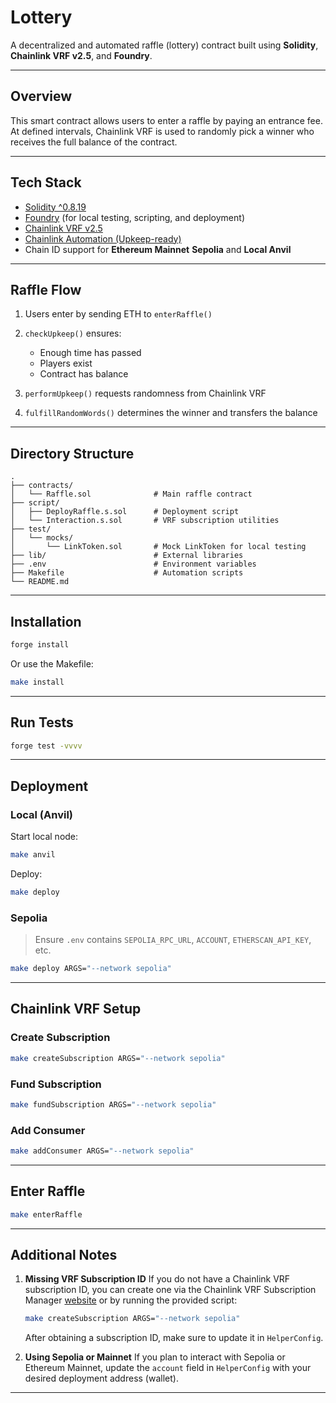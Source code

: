 #  Lottery 

A decentralized and automated raffle (lottery) contract built using **Solidity**, **Chainlink VRF v2.5**, and **Foundry**.

---

##  Overview

This smart contract allows users to enter a raffle by paying an entrance fee. At defined intervals, Chainlink VRF is used to randomly pick a winner who receives the full balance of the contract.

---

##  Tech Stack

* [Solidity ^0.8.19](https://docs.soliditylang.org)
* [Foundry](https://book.getfoundry.sh/) (for local testing, scripting, and deployment)
* [Chainlink VRF v2.5](https://docs.chain.link/vrf/v2-5/)
* [Chainlink Automation (Upkeep-ready)](https://docs.chain.link/chainlink-automation/introduction)
* Chain ID support for **Ethereum Mainnet** **Sepolia** and **Local Anvil**

---

##  Raffle Flow

1. Users enter by sending ETH to `enterRaffle()`
2. `checkUpkeep()` ensures:

   * Enough time has passed
   * Players exist
   * Contract has balance
3. `performUpkeep()` requests randomness from Chainlink VRF
4. `fulfillRandomWords()` determines the winner and transfers the balance

---

##  Directory Structure

```
.
├── contracts/
│   └── Raffle.sol              # Main raffle contract
├── script/
│   ├── DeployRaffle.s.sol      # Deployment script
│   └── Interaction.s.sol       # VRF subscription utilities
├── test/
│   └── mocks/
│       └── LinkToken.sol       # Mock LinkToken for local testing
├── lib/                        # External libraries
├── .env                        # Environment variables
├── Makefile                    # Automation scripts
└── README.md
```

---

##  Installation

```bash
forge install
```

Or use the Makefile:

```bash
make install
```

---

##  Run Tests

```bash
forge test -vvvv
```

---

##  Deployment

###  Local (Anvil)

Start local node:

```bash
make anvil
```

Deploy:

```bash
make deploy
```

###  Sepolia

>  Ensure `.env` contains `SEPOLIA_RPC_URL`, `ACCOUNT`, `ETHERSCAN_API_KEY`, etc.

```bash
make deploy ARGS="--network sepolia"
```

---

##  Chainlink VRF Setup

###  Create Subscription

```bash
make createSubscription ARGS="--network sepolia"
```

###  Fund Subscription

```bash
make fundSubscription ARGS="--network sepolia"
```

###  Add Consumer

```bash
make addConsumer ARGS="--network sepolia"
```

---

##  Enter Raffle

```bash
make enterRaffle
```

---


##  Additional Notes

1. **Missing VRF Subscription ID**
   If you do not have a Chainlink VRF subscription ID, you can create one via the Chainlink VRF Subscription Manager [website](https://vrf.chain.link/) or by running the provided script:

   ```bash
   make createSubscription ARGS="--network sepolia"
   ```

   After obtaining a subscription ID, make sure to update it in `HelperConfig`.

2. **Using Sepolia or Mainnet**
   If you plan to interact with Sepolia or Ethereum Mainnet, update the `account` field in `HelperConfig` with your desired deployment address (wallet).

---
 